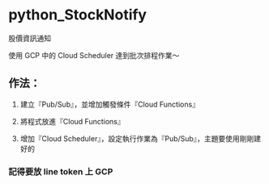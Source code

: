 # python_StockNotify
股價資訊通知


使用 GCP 中的 Cloud Scheduler 達到批次排程作業～

 ## 作法：

1. 建立『Pub/Sub』，並增加觸發條件『Cloud Functions』

2. 將程式放進『Cloud Functions』

3. 增加『Cloud Scheduler』，設定執行作業為『Pub/Sub』，主題要使用剛剛建好的

### 記得要放 line token 上 GCP 